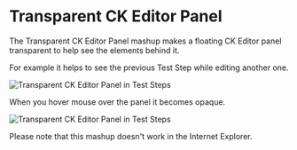 # Transparent CK Editor Panel
The Transparent CK Editor Panel mashup makes a floating CK Editor panel transparent to help see the elements behind it.

For example it helps to see the previous Test Step while editing another one.

![Transparent CK Editor Panel in Test Steps](https://raw.githubusercontent.com/kruglik-alexey/TP3MashupLibrary/feature/us97121_transparent_cke_panel/Transparent%20CK%20Editor%20Panel/transaprent.png)

When you hover mouse over the panel it becomes opaque.

![Transparent CK Editor Panel in Test Steps](https://raw.githubusercontent.com/kruglik-alexey/TP3MashupLibrary/feature/us97121_transparent_cke_panel/Transparent%20CK%20Editor%20Panel/opaque.png)

Please note that this mashup doesn't work in the Internet Explorer.